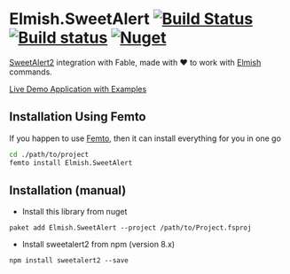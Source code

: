 # Elmish.SweetAlert [![Build Status](https://travis-ci.org/Zaid-Ajaj/Elmish.SweetAlert.svg?branch=master)](https://travis-ci.org/Zaid-Ajaj/Elmish.SweetAlert) [![Build status](https://ci.appveyor.com/api/projects/status/0pkn4c0b6xrbyk35?svg=true)](https://ci.appveyor.com/project/Zaid-Ajaj/elmish-sweetalert) [![Nuget](https://img.shields.io/nuget/v/Elmish.SweetAlert.svg?maxAge=0&colorB=brightgreen)](https://www.nuget.org/packages/Elmish.SweetAlert)

[SweetAlert2](https://sweetalert2.github.io/) integration with Fable, made with :heart: to work with [Elmish](https://github.com/fable-elmish/elmish) commands.

[Live Demo Application with Examples](https://zaid-ajaj.github.io/Elmish.SweetAlert/)

## Installation Using Femto

If you happen to use [Femto](https://github.com/Zaid-Ajaj/Femto), then it can install everything for you in one go
```bash
cd ./path/to/project
femto install Elmish.SweetAlert
```

## Installation (manual)
- Install this library from nuget
```
paket add Elmish.SweetAlert --project /path/to/Project.fsproj
```
- Install sweetalert2 from npm (version 8.x)
```
npm install sweetalert2 --save
```